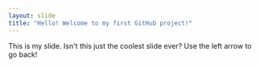 ```yaml
---
layout: slide
title: "Hello! Welcome to my first GitHub project!"
---
```

This is my slide. Isn't this just the coolest slide ever?
Use the left arrow to go back!
